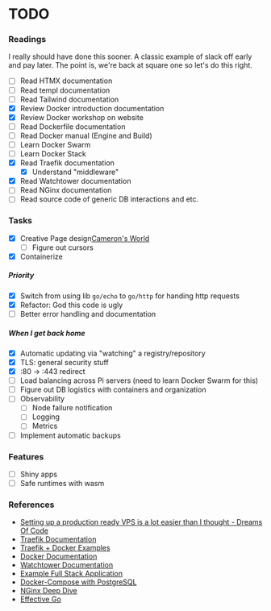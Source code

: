 # TODO
### Readings
I really should have done this sooner. A classic example of slack off early and pay later. The point
is, we're back at square one so let's do this right.
- [ ] Read HTMX documentation
- [ ] Read templ documentation
- [ ] Read Tailwind documentation
- [X] Review Docker introduction documentation
- [X] Review Docker workshop on website
- [ ] Read Dockerfile documentation
- [ ] Read Docker manual (Engine and Build)
- [ ] Learn Docker Swarm
- [ ] Learn Docker Stack
- [X] Read Traefik documentation
    - [X] Understand "middleware"
- [X] Read Watchtower documentation
- [ ] Read NGinx documentation
- [ ] Read source code of generic DB interactions and etc.
 
 ### Tasks
- [X] Creative Page design[Cameron's World](https://www.cameronsworld.net/)
    - [ ] Figure out cursors
- [X] Containerize
##### Priority
- [X] Switch from using lib `go/echo` to `go/http` for handing http requests
- [X] Refactor: God this code is ugly 
- [ ] Better error handling and documentation
##### When I get back home
- [X] Automatic updating via "watching" a registry/repository
- [X] TLS: general security stuff
- [X] :80 -> :443 redirect
- [ ] Load balancing across Pi servers (need to learn Docker Swarm for this)
- [ ] Figure out DB logistics with containers and organization
- [ ] Observability
    - [ ] Node failure notification
    - [ ] Logging 
    - [ ] Metrics 
- [ ] Implement automatic backups 

### Features
- [ ] Shiny apps
- [ ] Safe runtimes with wasm

### References 
- [Setting up a production ready VPS is a lot easier than I thought - Dreams Of Code](https://www.youtube.com/watch?v=F-9KWQByeU0&t=435s&ab_channel=DreamsofCode)
- [Traefik Documentation](https://doc.traefik.io/traefik/)
- [Traefik + Docker Examples](https://doc.traefik.io/traefik/user-guides/docker-compose/basic-example/)
- [Docker Documentation](https://docs.docker.com/)
- [Watchtower Documentation](https://containrrr.dev/watchtower/)
- [Example Full Stack Application](https://github.com/emarifer/go-echo-templ-htmx/tree/main)
- [Docker-Compose with PostgreSQL](https://github.com/felipewom/docker-compose-postgres)
- [NGinx Deep Dive](https://www.limchayseng.com/2022/02/14/NGINX-deep-dive/)
- [Effective Go](https://go.dev/doc/effective_go)
